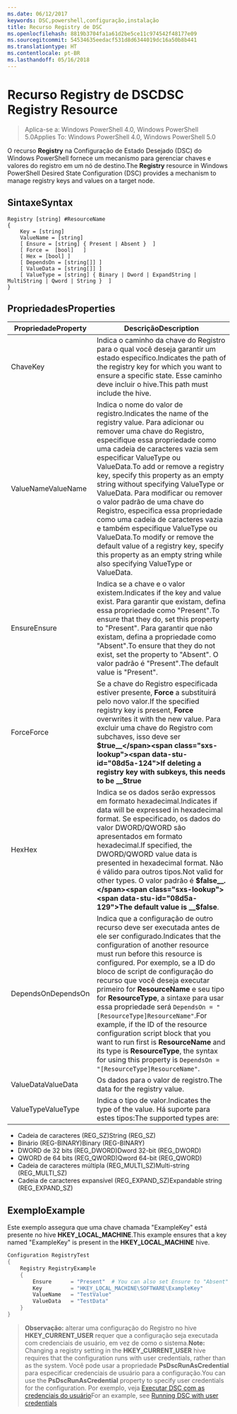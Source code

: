 ```yaml
---
ms.date: 06/12/2017
keywords: DSC,powershell,configuração,instalação
title: Recurso Registry de DSC
ms.openlocfilehash: 8819b3704fa1a61d2be5ce11c974542f48177e09
ms.sourcegitcommit: 54534635eedacf531d8d6344019dc16a50b8b441
ms.translationtype: HT
ms.contentlocale: pt-BR
ms.lasthandoff: 05/16/2018
---
```

# <a name="dsc-registry-resource"></a><span data-ttu-id="08d5a-103">Recurso Registry de DSC</span><span class="sxs-lookup"><span data-stu-id="08d5a-103">DSC Registry Resource</span></span>

> <span data-ttu-id="08d5a-104">Aplica-se a: Windows PowerShell 4.0, Windows PowerShell 5.0</span><span class="sxs-lookup"><span data-stu-id="08d5a-104">Applies To: Windows PowerShell 4.0, Windows PowerShell 5.0</span></span>

<span data-ttu-id="08d5a-105">O recurso **Registry** na Configuração de Estado Desejado (DSC) do Windows PowerShell fornece um mecanismo para gerenciar chaves e valores do registro em um nó de destino.</span><span class="sxs-lookup"><span data-stu-id="08d5a-105">The **Registry** resource in Windows PowerShell Desired State Configuration (DSC) provides a mechanism to manage registry keys and values on a target node.</span></span>

## <a name="syntax"></a><span data-ttu-id="08d5a-106">Sintaxe</span><span class="sxs-lookup"><span data-stu-id="08d5a-106">Syntax</span></span>

```
Registry [string] #ResourceName
{
    Key = [string]
    ValueName = [string]
    [ Ensure = [string] { Present | Absent }  ]
    [ Force =  [bool]   ]
    [ Hex = [bool] ]
    [ DependsOn = [string[]] ]
    [ ValueData = [string[]] ]
    [ ValueType = [string] { Binary | Dword | ExpandString | MultiString | Qword | String }  ]
}
```

## <a name="properties"></a><span data-ttu-id="08d5a-107">Propriedades</span><span class="sxs-lookup"><span data-stu-id="08d5a-107">Properties</span></span>
|  <span data-ttu-id="08d5a-108">Propriedade</span><span class="sxs-lookup"><span data-stu-id="08d5a-108">Property</span></span>  |  <span data-ttu-id="08d5a-109">Descrição</span><span class="sxs-lookup"><span data-stu-id="08d5a-109">Description</span></span>   |
|---|---|
| <span data-ttu-id="08d5a-110">Chave</span><span class="sxs-lookup"><span data-stu-id="08d5a-110">Key</span></span>| <span data-ttu-id="08d5a-111">Indica o caminho da chave do Registro para o qual você deseja garantir um estado específico.</span><span class="sxs-lookup"><span data-stu-id="08d5a-111">Indicates the path of the registry key for which you want to ensure a specific state.</span></span> <span data-ttu-id="08d5a-112">Esse caminho deve incluir o hive.</span><span class="sxs-lookup"><span data-stu-id="08d5a-112">This path must include the hive.</span></span>|
| <span data-ttu-id="08d5a-113">ValueName</span><span class="sxs-lookup"><span data-stu-id="08d5a-113">ValueName</span></span>| <span data-ttu-id="08d5a-114">Indica o nome do valor de registro.</span><span class="sxs-lookup"><span data-stu-id="08d5a-114">Indicates the name of the registry value.</span></span> <span data-ttu-id="08d5a-115">Para adicionar ou remover uma chave do Registro, especifique essa propriedade como uma cadeia de caracteres vazia sem especificar ValueType ou ValueData.</span><span class="sxs-lookup"><span data-stu-id="08d5a-115">To add or remove a registry key, specify this property as an empty string without specifying ValueType or ValueData.</span></span> <span data-ttu-id="08d5a-116">Para modificar ou remover o valor padrão de uma chave do Registro, especifica essa propriedade como uma cadeia de caracteres vazia e também especifique ValueType ou ValueData.</span><span class="sxs-lookup"><span data-stu-id="08d5a-116">To modify or remove the default value of a registry key, specify this property as an empty string while also specifying ValueType or ValueData.</span></span>|
| <span data-ttu-id="08d5a-117">Ensure</span><span class="sxs-lookup"><span data-stu-id="08d5a-117">Ensure</span></span>| <span data-ttu-id="08d5a-118">Indica se a chave e o valor existem.</span><span class="sxs-lookup"><span data-stu-id="08d5a-118">Indicates if the key and value exist.</span></span> <span data-ttu-id="08d5a-119">Para garantir que existam, defina essa propriedade como "Present".</span><span class="sxs-lookup"><span data-stu-id="08d5a-119">To ensure that they do, set this property to "Present".</span></span> <span data-ttu-id="08d5a-120">Para garantir que não existam, defina a propriedade como "Absent".</span><span class="sxs-lookup"><span data-stu-id="08d5a-120">To ensure that they do not exist, set the property to "Absent".</span></span> <span data-ttu-id="08d5a-121">O valor padrão é "Present".</span><span class="sxs-lookup"><span data-stu-id="08d5a-121">The default value is "Present".</span></span>|
| <span data-ttu-id="08d5a-122">Force</span><span class="sxs-lookup"><span data-stu-id="08d5a-122">Force</span></span>| <span data-ttu-id="08d5a-123">Se a chave do Registro especificada estiver presente, __Force__ a substituirá pelo novo valor.</span><span class="sxs-lookup"><span data-stu-id="08d5a-123">If the specified registry key is present, __Force__ overwrites it with the new value.</span></span> <span data-ttu-id="08d5a-124">Para excluir uma chave do Registro com subchaves, isso deve ser __$true__</span><span class="sxs-lookup"><span data-stu-id="08d5a-124">If deleting a registry key with subkeys, this needs to be __$true__</span></span>|
| <span data-ttu-id="08d5a-125">Hex</span><span class="sxs-lookup"><span data-stu-id="08d5a-125">Hex</span></span>| <span data-ttu-id="08d5a-126">Indica se os dados serão expressos em formato hexadecimal.</span><span class="sxs-lookup"><span data-stu-id="08d5a-126">Indicates if data will be expressed in hexadecimal format.</span></span> <span data-ttu-id="08d5a-127">Se especificado, os dados do valor DWORD/QWORD são apresentados em formato hexadecimal.</span><span class="sxs-lookup"><span data-stu-id="08d5a-127">If specified, the DWORD/QWORD value data is presented in hexadecimal format.</span></span> <span data-ttu-id="08d5a-128">Não é válido para outros tipos.</span><span class="sxs-lookup"><span data-stu-id="08d5a-128">Not valid for other types.</span></span> <span data-ttu-id="08d5a-129">O valor padrão é __$false__.</span><span class="sxs-lookup"><span data-stu-id="08d5a-129">The default value is __$false__.</span></span>|
| <span data-ttu-id="08d5a-130">DependsOn</span><span class="sxs-lookup"><span data-stu-id="08d5a-130">DependsOn</span></span>| <span data-ttu-id="08d5a-131">Indica que a configuração de outro recurso deve ser executada antes de ele ser configurado.</span><span class="sxs-lookup"><span data-stu-id="08d5a-131">Indicates that the configuration of another resource must run before this resource is configured.</span></span> <span data-ttu-id="08d5a-132">Por exemplo, se a ID do bloco de script de configuração do recurso que você deseja executar primeiro for __ResourceName__ e seu tipo for __ResourceType__, a sintaxe para usar essa propriedade será `DependsOn = "[ResourceType]ResourceName"`.</span><span class="sxs-lookup"><span data-stu-id="08d5a-132">For example, if the ID of the resource configuration script block that you want to run first is __ResourceName__ and its type is __ResourceType__, the syntax for using this property is `DependsOn = "[ResourceType]ResourceName"`.</span></span>|
| <span data-ttu-id="08d5a-133">ValueData</span><span class="sxs-lookup"><span data-stu-id="08d5a-133">ValueData</span></span>| <span data-ttu-id="08d5a-134">Os dados para o valor de registro.</span><span class="sxs-lookup"><span data-stu-id="08d5a-134">The data for the registry value.</span></span>|
| <span data-ttu-id="08d5a-135">ValueType</span><span class="sxs-lookup"><span data-stu-id="08d5a-135">ValueType</span></span>| <span data-ttu-id="08d5a-136">Indica o tipo de valor.</span><span class="sxs-lookup"><span data-stu-id="08d5a-136">Indicates the type of the value.</span></span> <span data-ttu-id="08d5a-137">Há suporte para estes tipos:</span><span class="sxs-lookup"><span data-stu-id="08d5a-137">The supported types are:</span></span>
<ul><li><span data-ttu-id="08d5a-138">Cadeia de caracteres (REG_SZ)</span><span class="sxs-lookup"><span data-stu-id="08d5a-138">String (REG_SZ)</span></span></li>


<li><span data-ttu-id="08d5a-139">Binário (REG-BINARY)</span><span class="sxs-lookup"><span data-stu-id="08d5a-139">Binary (REG-BINARY)</span></span></li>


<li><span data-ttu-id="08d5a-140">DWORD de 32 bits (REG_DWORD)</span><span class="sxs-lookup"><span data-stu-id="08d5a-140">Dword 32-bit (REG_DWORD)</span></span></li>


<li><span data-ttu-id="08d5a-141">QWORD de 64 bits (REG_QWORD)</span><span class="sxs-lookup"><span data-stu-id="08d5a-141">Qword 64-bit (REG_QWORD)</span></span></li>


<li><span data-ttu-id="08d5a-142">Cadeia de caracteres múltipla (REG_MULTI_SZ)</span><span class="sxs-lookup"><span data-stu-id="08d5a-142">Multi-string (REG_MULTI_SZ)</span></span></li>


<li><span data-ttu-id="08d5a-143">Cadeia de caracteres expansível (REG_EXPAND_SZ)</span><span class="sxs-lookup"><span data-stu-id="08d5a-143">Expandable string (REG_EXPAND_SZ)</span></span></li></ul>

## <a name="example"></a><span data-ttu-id="08d5a-144">Exemplo</span><span class="sxs-lookup"><span data-stu-id="08d5a-144">Example</span></span>
<span data-ttu-id="08d5a-145">Este exemplo assegura que uma chave chamada "ExampleKey" está presente no hive **HKEY\_LOCAL\_MACHINE**.</span><span class="sxs-lookup"><span data-stu-id="08d5a-145">This example ensures that a key named "ExampleKey" is present in the **HKEY\_LOCAL\_MACHINE** hive.</span></span>
```powershell
Configuration RegistryTest
{
    Registry RegistryExample
    {
        Ensure      = "Present"  # You can also set Ensure to "Absent"
        Key         = "HKEY_LOCAL_MACHINE\SOFTWARE\ExampleKey"
        ValueName   = "TestValue"
        ValueData   = "TestData"
    }
}
```

><span data-ttu-id="08d5a-146">**Observação:** alterar uma configuração do Registro no hive **HKEY\_CURRENT\_USER** requer que a configuração seja executada com credenciais de usuário, em vez de como o sistema.</span><span class="sxs-lookup"><span data-stu-id="08d5a-146">**Note:** Changing a registry setting in the **HKEY\_CURRENT\_USER** hive requires that the configuration runs with user credentials, rather than as the system.</span></span>
><span data-ttu-id="08d5a-147">Você pode usar a propriedade **PsDscRunAsCredential** para especificar credenciais de usuário para a configuração.</span><span class="sxs-lookup"><span data-stu-id="08d5a-147">You can use the **PsDscRunAsCredential** property to specify user credentials for the configuration.</span></span> <span data-ttu-id="08d5a-148">Por exemplo, veja [Executar DSC com as credenciais do usuário](runAsUser.md)</span><span class="sxs-lookup"><span data-stu-id="08d5a-148">For an example, see [Running DSC with user credentials](runAsUser.md)</span></span>
